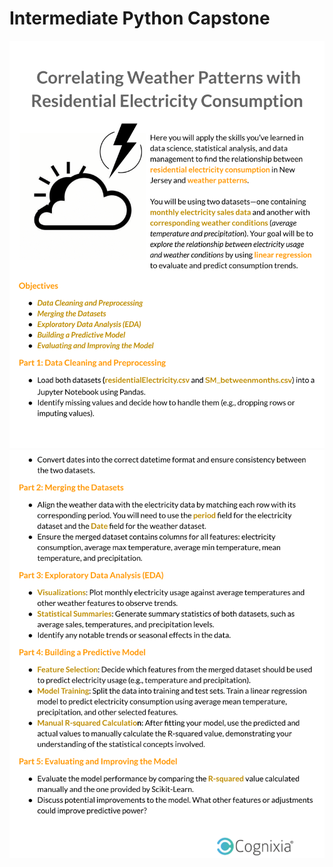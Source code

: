# Intermediate Python Capstone
![image](https://github.com/JUMP-TA/IntermediatePythonCapstone/blob/main/Intermediate%20Python%20Capstone%20(Articulate)-1.png)
![image](https://github.com/JUMP-TA/IntermediatePythonCapstone/blob/main/Intermediate%20Python%20Capstone%20(Articulate)-2.png)
